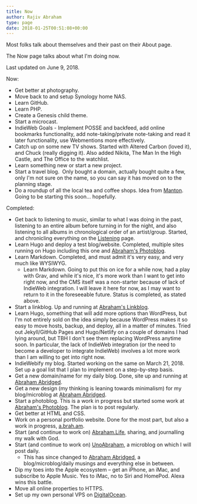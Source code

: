 ```yaml
---
title: Now
author: Rajiv Abraham
type: page
date: 2018-01-25T00:51:08+00:00
---
```

Most folks talk about themselves and their past on their About page.

The Now page talks about what I'm doing now.

Last updated on June 9, 2018.

Now:

  * Get better at photography.
  * Move back to and setup Synology home NAS.
  * Learn GitHub.
  * Learn PHP.
  * Create a Genesis child theme.
  * Start a microcast.
  * IndieWeb Goals - Implement POSSE and backfeed, add online bookmarks functionality, add note-taking/private note-taking and read it later functionality, use Webmentions more effectively.
  * Catch up on some new TV shows. Started with Altered Carbon (loved it), and Chuck (really digging it). Also added Nikita, The Man In the High Castle, and The Office to the watchlist.
  * Learn something new or start a new project.
  * Start a travel blog.  Only bought a domain, actually bought quite a few, only I'm not sure on the name, so you can say it has moved on to the planning stage.
  * Do a roundup of all the local tea and coffee shops. Idea from <a href="https://www.manton.org/coffee-shops-austin" target="_blank" rel="noopener">Manton</a>. Going to be starting this soon... hopefully.

Completed:

  * Get back to listening to music, similar to what I was doing in the past, listening to an entire album before turning in for the night, and also listening to all albums in chronological order of an artist/group. Started, and chronicling everything on the <a href="https://abraham.one/page/listening/" target="_blank" rel="noopener">Listening</a> page.
  * Learn Hugo and deploy a test blog/website. Completed, multiple sites running on Hugo including this one and <a href="https://abraham.red/" target="_blank" rel="noopener">Abraham&apos;s Photoblog</a>.
  * Learn Markdown. Completed, and must admit it's very easy, and very much like WYSIWYG.
    * Learn Markdown. Going to put this on ice for a while now, had a play with Grav, and while it's nice, it's more work than I want to get into right now, and the CMS itself was a non-starter because of lack of IndieWeb integration. I will leave it here for now, as I may want to return to it in the foreseeable future. Status is completed, as stated above.
  * Start a linkblog. Up and running at <a href="https://abraham.link/" target="_blank" rel="noopener">Abraham's Linkblog</a>.
  * Learn Hugo, something that will add more options than WordPress, but I'm not entirely sold on the idea simply because WordPress makes it so easy to move hosts, backup, and deploy, all in a matter of minutes. Tried out Jekyll/GitHub Pages and Hugo/Netlify on a couple of domains I had lying around, but TBH I don't see them replacing WordPress anytime soon. In particular, the lack of IndieWeb integration (or the need to become a developer to integrate IndieWeb) involves a lot more work than I am willing to get into right now.
  * IndieWebify my blog. Started working on the same on March 21, 2018. Set up a goal list that I plan to implement on a step-by-step basis.
  * Get a new domain/name for my daily blog. Done, site up and running at <a href="https://abraham.one/" target="_blank" rel="noopener">Abraham Abridged</a>.
  * Get a new design (my thinking is leaning towards minimalism) for my blog/microblog at <a href="https://abraham.one/" target="_blank" rel="noopener">Abraham Abridged</a>.
  * Start a photoblog. This is a work in progress but started some work at <a href="https://abraham.red/" target="_blank" rel="noopener">Abraham&apos;s Photoblog</a>. The plan is to post regularly.
  * Get better at HTML and CSS.
  * Work on a personal portfolio website. Done for the most part, but also a work in progress, <a href="https://abraham.red/" target="_blank" rel="noopener">a.brah.am</a>.
  * Start (and continue to work on) <a href="https://abraham.life/" target="_blank" rel="noopener">Abraham.Life</a>, sharing, and journalling my walk with God.
  * Start (and continue to work on) <a href="https://unoabraham.com/" target="_blank" rel="noopener">UnoAbraham</a>, a microblog on which I will post daily.
      * This has since changed to <a href="https://abraham.one/" target="_blank" rel="noopener">Abraham Abridged</a>, a blog/microblog/daily musings and everything else in between.
  * Dip my toes into the Apple ecosystem &#8211; get an iPhone, an iMac, and subscribe to Apple Music. Yes to iMac, no to Siri and HomePod. Alexa wins this battle.
  * Move all online properties to HTTPS.
  * Set up my own personal VPS on <a style="text-align: justify;" href="https://m.do.co/c/e3723356b65f" target="_blank" rel="noopener">DigitalOcean</a>.